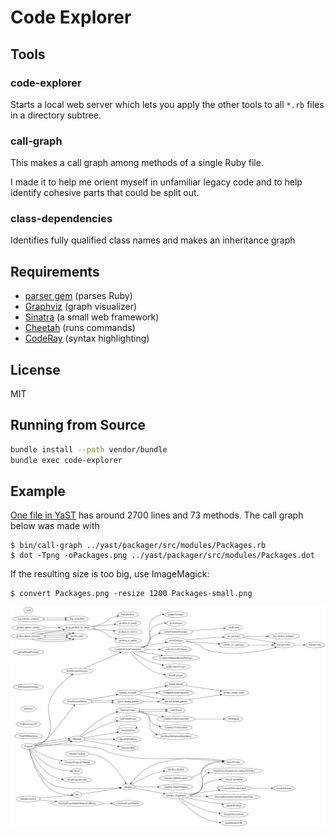 # Code Explorer

## Tools

### code-explorer

Starts a local web server which lets you apply the other tools to all `*.rb`
files in a directory subtree.

### call-graph

This makes a call graph among methods of a single Ruby file.

I made it to help me orient myself in unfamiliar legacy code and to help
identify cohesive parts that could be split out.

### class-dependencies

Identifies fully qualified class names and makes an inheritance graph

## Requirements

- [parser gem](https://github.com/whitequark/parser) (parses Ruby)
- [Graphviz](http://www.graphviz.org/) (graph visualizer)
- [Sinatra](http://www.sinatrarb.com/) (a small web framework)
- [Cheetah](https://github.com/openSUSE/cheetah) (runs commands)
- [CodeRay](http://coderay.rubychan.de/) (syntax highlighting)

## License

MIT

## Running from Source

```sh
bundle install --path vendor/bundle
bundle exec code-explorer
```

## Example

[One file in YaST][p-rb] has around 2700 lines and 73 methods. The call graph
below was made with
```console
$ bin/call-graph ../yast/packager/src/modules/Packages.rb
$ dot -Tpng -oPackages.png ../yast/packager/src/modules/Packages.dot
```

If the resulting size is too big, use ImageMagick:
```console
$ convert Packages.png -resize 1200 Packages-small.png
```

[p-rb]: https://github.com/yast/yast-packager/blob/a0b38c046e6e4086a986047d0d7cd5d155af5024/src/modules/Packages.rb

![Packages.png, an example output](example.png)
